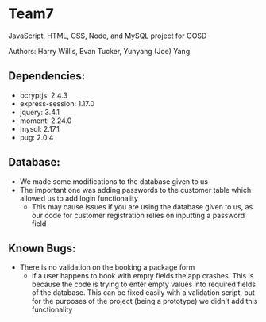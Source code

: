 # Team7
JavaScript, HTML, CSS, Node, and MySQL project for OOSD

Authors: Harry Willis, Evan Tucker, Yunyang (Joe) Yang

## Dependencies:

- bcryptjs: 2.4.3
- express-session: 1.17.0
- jquery: 3.4.1
- moment: 2.24.0
- mysql: 2.17.1
- pug: 2.0.4

## Database:
- We made some modifications to the database given to us
- The important one was adding passwords to the customer table which allowed us to add login functionality
  - This may cause issues if you are using the database given to us, as our code for customer registration relies on inputting a password field

## Known Bugs:
- There is no validation on the booking a package form
  - if a user happens to book with empty fields the app crashes. This is because the code is trying to enter empty values into required fields of the database. This can be fixed easily with a validation script, but for the purposes of the project (being a prototype) we didn't add this functionality
